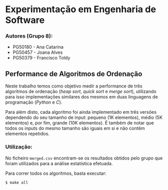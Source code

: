 # **Experimentação em Engenharia de Software**



### **Autores (Grupo 8):**

- PG50180 - Ana Catarina
- PG50457 - Joana Alves
- PG50379 - Francisco Toldy

## **Performance de Algoritmos de Ordenação**

Neste trabalho temos como objetivo medir a performance de três algoritmos de ordenação (_heap sort_, _quick sort_ e _merge sort_), utilizando para isso implementações similares dos mesmos em duas linguagens de programação (_Python_ e _C_).

Para além disto, cada algoritmo foi ainda implementado em três versões dependendo do seu tamanho de input: pequeno (1K elementos), médio (5K elementos) e, por fim, grande (10K elementos). É também de notar que todos os inputs do mesmo tamanho são iguais em si e não contêm elementos repetidos.





### __Utilização:__
No ficheiro `merged.csv` encontram-se os resultados obtidos pelo grupo que foram utilizados para a análise estatística efetuada.

Para correr todos os algoritmos, basta executar:
```sh
$ make all
```